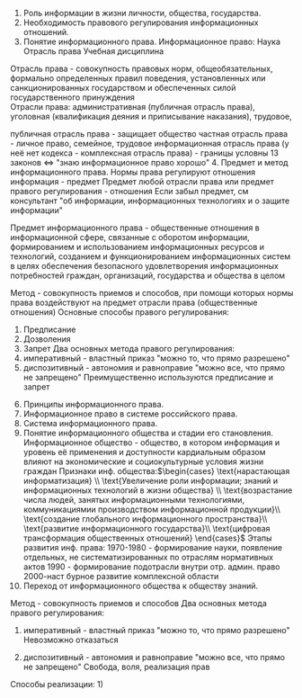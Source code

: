 1. Роль информации в жизни личности, общества, государства.
2. Необходимость правового регулирования информационных отношений.
3. Понятие информационного права.
 Информационное право:
  Наука
  Отрасль права
  Учебная дисциплина

 Отрасль права - совокупность правовых норм, общеобязательных, формально определенных правил поведения, установленных или санкционированных государством и обеспеченных силой государственного принуждения  
 Отрасли права: административная (публичная отрасль права), уголовная (квалификация деяния и приписывание наказания), трудовое, 

 публичная отрасль права - защищает общество
 частная отрасль права - личное право, семейное, трудовое
 информационная отрасль права (у неё нет кодекса - комплексная отрасль права) - 
 границы условны
 13 законов <=> "знаю информационное право хорошо"
4. Предмет и метод информационного права.
 Нормы права регулируют отношения
 информация - предмет
 Предмет любой отрасли права или предмет правого регулирования - отношения 
 Если забыл предмет, см консультант "об информации, информационных технологиях и о защите информации"
 
 Предмет информационного права - общественные отношения в информационной сфере, связанные с оборотом информации, формированием и использованием информационных ресурсов и технологий, созданием и функционированием информационных систем в целях обеспечения безопасного удовлетворения информационных потребностей граждан, организаций, государства и общества в целом
 
 Метод - совокупность приемов и способов, при помощи которых нормы права воздействуют на предмет отрасли права (общественные отношения)
  Основные способы правого регулирования:
 1) Предписание
 2) Дозволения
 3) Запрет
  Два основных метода правого регулирования:
 4) императивный - властный приказ "можно то, что прямо разрешено"
 5) диспозитивный - автономия и равноправие "можно все, что прямо не запрещено"
  Преимущественно используются предписание и запрет
6. Принципы информационного права.
7. Информационное право в системе российского права.
8. Система информационного права.
9. Понятие информационного общества и стадии его становления.
 Информационное общество - общество, в котором информация и уровень её применения и доступности кардиальным образом влияют на экономические и социокультурные условия жизни граждан
 Признаки инф. общества:$\begin{cases} \text{нарастающая информатизация} \\ \text{Увеличение роли информации; знаний и информационных технологий в жизни общества} \\ \text{возрастание числа людей, занятых информационными технологиями, коммуникациямии производством информационной продукции}\\ \text{создание глобального информационного пространства}\\ \text{развитие информационного государства}\\ \text{цифровая трансформация общественных отношений} \end{cases}$
 Этапы развития инф. права:
 1970-1980 - формирование науки, появление отдельных, не систематизированных по отраслям нормативных актов
 1990 - формирование подотрасли внутри отр. админ. право
 2000-наст бурное развитие комплексной области
10. Переход от информационного общества к обществу знаний.

Метод - совокупность приемов и способов
Два основных метода правого регулирования:
 1) императивный - властный приказ "можно то, что прямо разрешено"
	Невозможно отказаться
	 
 2) диспозитивный - автономия и равноправие "можно все, что прямо не запрещено"
	 Свобода, воля, реализация прав

Способы реализации:
1)